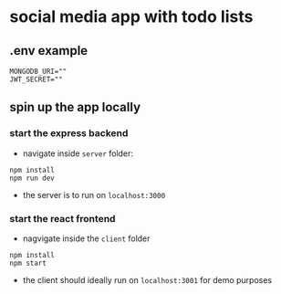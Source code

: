 # social media app with todo lists

## .env example

```.env
MONGODB_URI=""
JWT_SECRET=""
```

## spin up the app locally

### start the express backend 
- navigate inside `server` folder:
```
npm install
npm run dev
```
- the server is to run on `localhost:3000`

### start the react frontend
- nagvigate inside the `client` folder
```
npm install
npm start
```
- the client should ideally run on `localhost:3001` for demo purposes